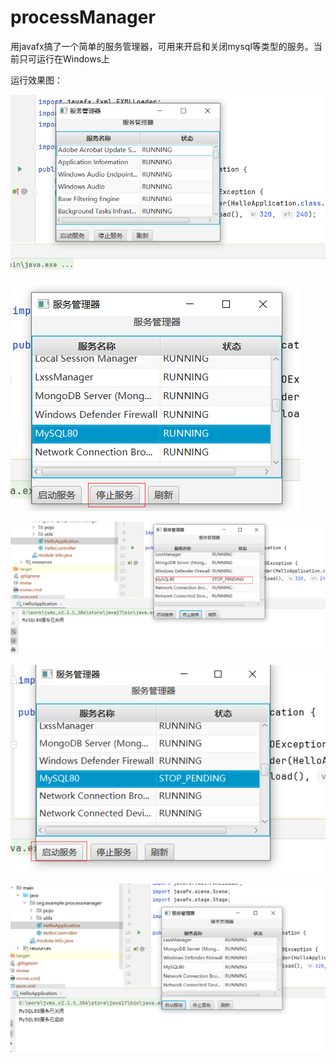 # processManager
用javafx搞了一个简单的服务管理器，可用来开启和关闭mysql等类型的服务。当前只可运行在Windows上

运行效果图：

![image-20240213082551875](./img/image-20240213082551875.png)

![image-20240213082632133](./img/image-20240213082632133.png)

![image-20240213082651134](./img/image-20240213082651134.png)

![image-20240213082708860](./img/image-20240213082708860.png)

![image-20240213082719520](./img/image-20240213082719520.png)
